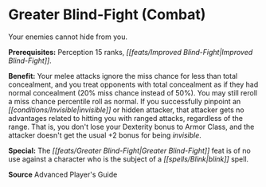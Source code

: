 ﻿---
cssclass: [feats]

---
# Greater Blind-Fight (Combat)

Your enemies cannot hide from you.

**Prerequisites:** Perception 15 ranks, _[[feats/Improved Blind-Fight|Improved Blind-Fight]]_.

**Benefit:** Your melee attacks ignore the miss chance for less than total concealment, and you treat opponents with total concealment as if they had normal concealment (20% miss chance instead of 50%). You may still reroll a miss chance percentile roll as normal. If you successfully pinpoint an _[[conditions/Invisible|invisible]]_ or hidden attacker, that attacker gets no advantages related to hitting you with ranged attacks, regardless of the range. That is, you don't lose your Dexterity bonus to Armor Class, and the attacker doesn't get the usual +2 bonus for being _invisible_.

**Special:** The _[[feats/Greater Blind-Fight|Greater Blind-Fight]]_ feat is of no use against a character who is the subject of a _[[spells/Blink|blink]]_ spell.

**Source** Advanced Player's Guide